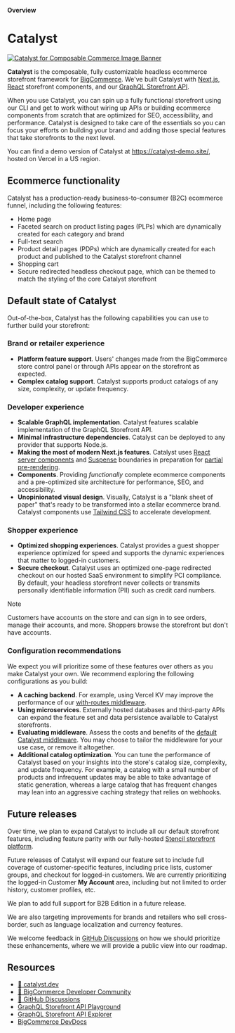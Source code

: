 **Overview**
# Catalyst 

<a href="https://catalyst.dev" target="_blank" rel="noopener norerrer">
  <img src="https://storage.googleapis.com/bigcommerce-developers/images/catalyst_readme_banner.png" alt="Catalyst for Composable Commerce Image Banner" title="Catalyst">
</a>

<br />

**Catalyst** is the composable, fully customizable headless ecommerce storefront framework for [BigCommerce](https://www.bigcommerce.com/). We've built Catalyst with [Next.js](https://nextjs.org/), [React](https://react.dev/) storefront components, and our [GraphQL Storefront API](https://developer.bigcommerce.com/docs/storefront/graphql).

When you use Catalyst, you can spin up a fully functional storefront using our CLI and get to work without wiring up APIs or building ecommerce components from scratch that are optimized for SEO, accessibility, and performance. Catalyst is designed to take care of the essentials so you can focus your efforts on building your brand and adding those special features that take storefronts to the next level.

You can find a demo version of Catalyst at https://catalyst-demo.site/, hosted on Vercel in a US region.

## Ecommerce functionality

Catalyst has a production-ready business-to-consumer (B2C) ecommerce funnel, including the following features:

* Home page
* Faceted search on product listing pages (PLPs) which are dynamically created for each category and brand
* Full-text search 
* Product detail pages (PDPs) which are dynamically created for each product and published to the Catalyst storefront channel
* Shopping cart
* Secure redirected headless checkout page, which can be themed to match the styling of the core Catalyst storefront


## Default state of Catalyst

Out-of-the-box, Catalyst has the following capabilities you can use to further build your storefront:

### Brand or retailer experience

* **Platform feature support**. Users' changes made from the BigCommerce store control panel or through APIs appear on the storefront as expected.
* **Complex catalog support**. Catalyst supports product catalogs of any size, complexity, or update frequency.

### Developer experience

* **Scalable GraphQL implementation**. Catalyst features scalable implementation of the GraphQL Storefront API.
* **Minimal infrastructure dependencies**. Catalyst can be deployed to any provider that supports Node.js.
* **Making the most of modern Next.js features**. Catalyst uses [React server components](https://nextjs.org/docs/app/building-your-application/rendering/server-components) and [Suspense](https://react.dev/reference/react/Suspense) boundaries in preparation for [partial pre-rendering](https://nextjs.org/learn/dashboard-app/partial-prerendering).
* **Components**. Providing _functionally_ complete ecommerce components and a pre-optimized site architecture for performance, SEO, and accessibility.
* **Unopinionated visual design**. Visually, Catalyst is a "blank sheet of paper" that's ready to be transformed into a stellar ecommerce brand. Catalyst components use [Tailwind CSS](https://tailwindcss.com/) to accelerate development.

### Shopper experience

* **Optimized shopping experiences**. Catalyst provides a guest shopper experience optimized for speed and supports the dynamic experiences that matter to logged-in customers.
* **Secure checkout**. Catalyst uses an optimized one-page redirected checkout on our hosted SaaS environment to simplify PCI compliance. By default, your headless storefront never collects or transmits personally identifiable information (PII) such as credit card numbers.

> [!NOTE]
> Customers have accounts on the store and can sign in to see orders, manage their accounts, and more.
> Shoppers browse the storefront but don't have accounts.

### Configuration recommendations

We expect you will prioritize some of these features over others as you make Catalyst your own. We recommend exploring the following configurations as you build:

* **A caching backend**. For example, using Vercel KV may improve the performance of our [with-routes middleware](/docs/middleware).
* **Using microservices**. Externally hosted databases and third-party APIs can expand the feature set and data persistence available to Catalyst storefronts.
* **Evaluating middleware**. Assess the costs and benefits of the [default Catalyst middleware](/docs/middleware). You may choose to tailor the middleware for your use case, or remove it altogether.
* **Additional catalog optimization**. You can tune the performance of Catalyst based on your insights into the store's catalog size, complexity, and update frequency. For example, a catalog with a small number of products and infrequent updates may be able to take advantage of static generation, whereas a large catalog that has frequent changes may lean into an aggressive caching strategy that relies on webhooks.

## Future releases

Over time, we plan to expand Catalyst to include all our default storefront features, including feature parity with our fully-hosted [Stencil storefront platform](https://developer.bigcommerce.com/docs/storefront/stencil).

Future releases of Catalyst will expand our feature set to include full coverage of customer-specific features, including price lists, customer groups, and checkout for logged-in customers. We are currently prioritizing the logged-in Customer **My Account** area, including but not limited to order history, customer profiles, etc.

We plan to add full support for B2B Edition in a future release.

We are also targeting improvements for brands and retailers who sell cross-border, such as language localization and currency features.

We welcome feedback in [GitHub Discussions](https://github.com/bigcommerce/catalyst/discussions) on how we should prioritize these enhancements, where we will provide a public view into our roadmap.

## Resources

* [🚀 catalyst.dev](https://www.catalyst.dev)
* [🤗 BigCommerce Developer Community](https://developer.bigcommerce.com/community)
* [💬 GitHub Discussions](https://github.com/bigcommerce/catalyst/discussions)
* [GraphQL Storefront API Playground](https://developer.bigcommerce.com/graphql-storefront/playground)
* [GraphQL Storefront API Explorer](https://developer.bigcommerce.com/graphql-storefront/explorer)
* [BigCommerce DevDocs](https://developer.bigcommerce.com/docs/build)
